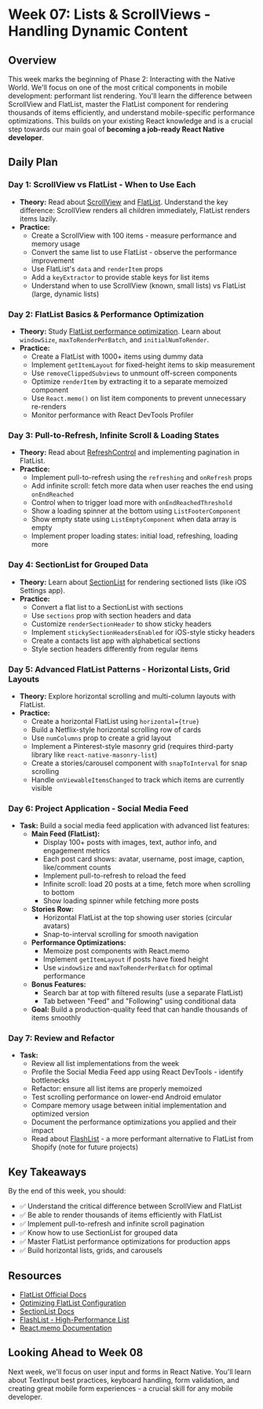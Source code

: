 # Week 07: Lists & ScrollViews - Handling Dynamic Content

## Overview

This week marks the beginning of Phase 2: Interacting with the Native World. We'll focus on one of the most critical components in mobile development: performant list rendering. You'll learn the difference between ScrollView and FlatList, master the FlatList component for rendering thousands of items efficiently, and understand mobile-specific performance optimizations. This builds on your existing React knowledge and is a crucial step towards our main goal of **becoming a job-ready React Native developer**.

## Daily Plan

### Day 1: ScrollView vs FlatList - When to Use Each
*   **Theory:** Read about [ScrollView](https://reactnative.dev/docs/scrollview) and [FlatList](https://reactnative.dev/docs/flatlist). Understand the key difference: ScrollView renders all children immediately, FlatList renders items lazily.
*   **Practice:**
    - Create a ScrollView with 100 items - measure performance and memory usage
    - Convert the same list to use FlatList - observe the performance improvement
    - Use FlatList's `data` and `renderItem` props
    - Add a `keyExtractor` to provide stable keys for list items
    - Understand when to use ScrollView (known, small lists) vs FlatList (large, dynamic lists)

### Day 2: FlatList Basics & Performance Optimization
*   **Theory:** Study [FlatList performance optimization](https://reactnative.dev/docs/optimizing-flatlist-configuration). Learn about `windowSize`, `maxToRenderPerBatch`, and `initialNumToRender`.
*   **Practice:**
    - Create a FlatList with 1000+ items using dummy data
    - Implement `getItemLayout` for fixed-height items to skip measurement
    - Use `removeClippedSubviews` to unmount off-screen components
    - Optimize `renderItem` by extracting it to a separate memoized component
    - Use `React.memo()` on list item components to prevent unnecessary re-renders
    - Monitor performance with React DevTools Profiler

### Day 3: Pull-to-Refresh, Infinite Scroll & Loading States
*   **Theory:** Read about [RefreshControl](https://reactnative.dev/docs/refreshcontrol) and implementing pagination in FlatList.
*   **Practice:**
    - Implement pull-to-refresh using the `refreshing` and `onRefresh` props
    - Add infinite scroll: fetch more data when user reaches the end using `onEndReached`
    - Control when to trigger load more with `onEndReachedThreshold`
    - Show a loading spinner at the bottom using `ListFooterComponent`
    - Show empty state using `ListEmptyComponent` when data array is empty
    - Implement proper loading states: initial load, refreshing, loading more

### Day 4: SectionList for Grouped Data
*   **Theory:** Learn about [SectionList](https://reactnative.dev/docs/sectionlist) for rendering sectioned lists (like iOS Settings app).
*   **Practice:**
    - Convert a flat list to a SectionList with sections
    - Use `sections` prop with section headers and data
    - Customize `renderSectionHeader` to show sticky headers
    - Implement `stickySectionHeadersEnabled` for iOS-style sticky headers
    - Create a contacts list app with alphabetical sections
    - Style section headers differently from regular items

### Day 5: Advanced FlatList Patterns - Horizontal Lists, Grid Layouts
*   **Theory:** Explore horizontal scrolling and multi-column layouts with FlatList.
*   **Practice:**
    - Create a horizontal FlatList using `horizontal={true}`
    - Build a Netflix-style horizontal scrolling row of cards
    - Use `numColumns` prop to create a grid layout
    - Implement a Pinterest-style masonry grid (requires third-party library like `react-native-masonry-list`)
    - Create a stories/carousel component with `snapToInterval` for snap scrolling
    - Handle `onViewableItemsChanged` to track which items are currently visible

### Day 6: Project Application - Social Media Feed
*   **Task:** Build a social media feed application with advanced list features:
    - **Main Feed (FlatList):**
      - Display 100+ posts with images, text, author info, and engagement metrics
      - Each post card shows: avatar, username, post image, caption, like/comment counts
      - Implement pull-to-refresh to reload the feed
      - Infinite scroll: load 20 posts at a time, fetch more when scrolling to bottom
      - Show loading spinner while fetching more posts
    - **Stories Row:**
      - Horizontal FlatList at the top showing user stories (circular avatars)
      - Snap-to-interval scrolling for smooth navigation
    - **Performance Optimizations:**
      - Memoize post components with React.memo
      - Implement `getItemLayout` if posts have fixed height
      - Use `windowSize` and `maxToRenderPerBatch` for optimal performance
    - **Bonus Features:**
      - Search bar at top with filtered results (use a separate FlatList)
      - Tab between "Feed" and "Following" using conditional data
    - **Goal:** Build a production-quality feed that can handle thousands of items smoothly

### Day 7: Review and Refactor
*   **Task:**
    - Review all list implementations from the week
    - Profile the Social Media Feed app using React DevTools - identify bottlenecks
    - Refactor: ensure all list items are properly memoized
    - Test scrolling performance on lower-end Android emulator
    - Compare memory usage between initial implementation and optimized version
    - Document the performance optimizations you applied and their impact
    - Read about [FlashList](https://shopify.github.io/flash-list/) - a more performant alternative to FlatList from Shopify (note for future projects)

## Key Takeaways

By the end of this week, you should:
- ✅ Understand the critical difference between ScrollView and FlatList
- ✅ Be able to render thousands of items efficiently with FlatList
- ✅ Implement pull-to-refresh and infinite scroll pagination
- ✅ Know how to use SectionList for grouped data
- ✅ Master FlatList performance optimizations for production apps
- ✅ Build horizontal lists, grids, and carousels

## Resources

- [FlatList Official Docs](https://reactnative.dev/docs/flatlist)
- [Optimizing FlatList Configuration](https://reactnative.dev/docs/optimizing-flatlist-configuration)
- [SectionList Docs](https://reactnative.dev/docs/sectionlist)
- [FlashList - High-Performance List](https://shopify.github.io/flash-list/)
- [React.memo Documentation](https://react.dev/reference/react/memo)

## Looking Ahead to Week 08

Next week, we'll focus on user input and forms in React Native. You'll learn about TextInput best practices, keyboard handling, form validation, and creating great mobile form experiences - a crucial skill for any mobile developer.
